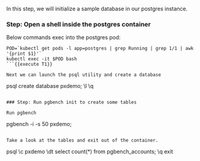 In this step, we will initialize a sample database in our postgres instance.

### Step: Open a shell inside the postgres container

Below commands exec into the postgres pod:

```
POD=`kubectl get pods -l app=postgres | grep Running | grep 1/1 | awk '{print $1}'`
kubectl exec -it $POD bash
```{{execute T1}}

Next we can launch the psql utility and create a database
```
psql
create database pxdemo;
\l
\q
```{{execute T1}}

### Step: Run pgbench init to create some tables

Run pgbench 
```
pgbench -i -s 50 pxdemo;
```{{execute T1}}

Take a look at the tables and exit out of the container.
```
psql
\c pxdemo
\dt
select count(*) from pgbench_accounts;
\q
exit
```{{execute T1}}
